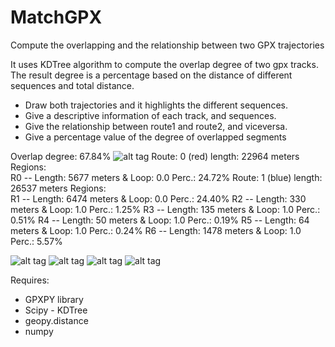 # MatchGPX
Compute the overlapping and the relationship between two GPX trajectories

It uses KDTree algorithm to compute the overlap degree of two gpx tracks. The result degree is a percentage based on the distance of 
different sequences and total distance.

+ Draw both trajectories and it highlights the different sequences.
+ Give a descriptive information of each track, and sequences.
+ Give the relationship between route1 and route2, and viceversa.
+ Give a percentage value of the degree of overlapped segments

Overlap degree: 67.84% 
![alt tag](https://github.com/wisaaco/MatchGPX/blob/master/images/ex1.png)
Route: 0 (red)
        length: 22964 meters
        Regions:  
                 R0 -- Length: 5677 meters & Loop: 0.0 Perc.: 24.72%
Route: 1 (blue)
        length: 26537 meters
        Regions:  
                 R1 -- Length: 6474 meters & Loop: 0.0 Perc.: 24.40%
                 R2 -- Length: 330 meters & Loop: 1.0 Perc.: 1.25%
                 R3 -- Length: 135 meters & Loop: 1.0 Perc.: 0.51%
                 R4 -- Length: 50 meters & Loop: 1.0 Perc.: 0.19%
                 R5 -- Length: 64 meters & Loop: 1.0 Perc.: 0.24%
                 R6 -- Length: 1478 meters & Loop: 1.0 Perc.: 5.57%
                 
                 
![alt tag](https://github.com/wisaaco/MatchGPX/blob/master/images/ex2.png)
![alt tag](https://github.com/wisaaco/MatchGPX/blob/master/images/ex3.png)
![alt tag](https://github.com/wisaaco/MatchGPX/blob/master/images/ex4.png)
![alt tag](https://github.com/wisaaco/MatchGPX/blob/master/images/ex5.png)

Requires:
+ GPXPY library
+ Scipy - KDTree
+ geopy.distance
+ numpy

